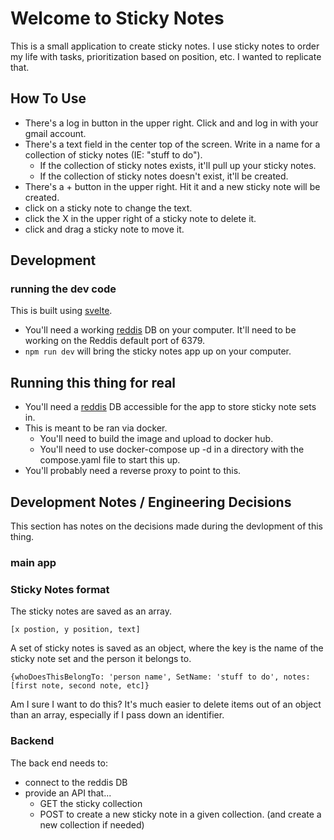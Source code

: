 # Welcome to Sticky Notes

This is a small application to create sticky notes. 
I use sticky notes to order my life with tasks, prioritization based on position, etc.
I wanted to replicate that. 

## How To Use

* There's a log in button in the upper right. Click and and log in with your gmail account. 
* There's a text field in the center top of the screen. Write in a name for a collection of sticky notes (IE: "stuff to do"). 
    * If the collection of sticky notes exists, it'll pull up your sticky notes. 
    * If the collection of sticky notes doesn't exist, it'll be created. 
* There's a + button in the upper right. Hit it and a new sticky note will be created.
* click on a sticky note to change the text.
* click the X in the upper right of a sticky note to delete it. 
* click and drag a sticky note to move it. 

## Development

### running the dev code

This is built using [svelte](https://svelte.dev/). 

* You'll need a working [reddis](https://redis.io/) DB on your computer. It'll need to be working on the Reddis default port of 6379. 
* `npm run dev` will bring the sticky notes app up on your computer. 


## Running this thing for real

* You'll need a [reddis](https://redis.io/) DB accessible for the app to store sticky note sets in.
* This is meant to be ran via docker. 
    * You'll need to build the image and upload to docker hub. 
    * You'll need to use docker-compose up -d in a directory with the compose.yaml file to start this up. 
* You'll probably need a reverse proxy to point to this. 


## Development Notes / Engineering Decisions

This section has notes on the decisions made during the devlopment of this thing. 

### main app

### Sticky Notes format

The sticky notes are saved as an array. 

`[x postion, y position, text]`

A set of sticky notes is saved as an object, where the key is the name of the sticky note set and the person it belongs to.

`{whoDoesThisBelongTo: 'person name', SetName: 'stuff to do', notes: [first note, second note, etc]}`

Am I sure I want to do this? It's much easier to delete items out of an object than an array, especially if I pass down an identifier.

### Backend

The back end needs to:

* connect to the reddis DB
* provide an API that...
    * GET the sticky collection
    * POST to create a new sticky note in a given collection. (and create a new collection if needed)

